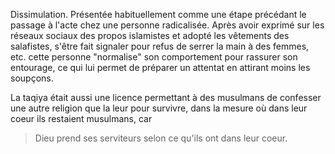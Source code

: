 Dissimulation. Présentée habituellement comme une étape précédant le passage à l'acte chez une personne radicalisée. Après avoir exprimé sur les réseaux sociaux des propos islamistes et adopté les vêtements des salafistes, s'être fait signaler pour refus de serrer la main à des femmes, etc. cette personne "normalise" son comportement pour rassurer son entourage, ce qui lui permet de préparer un attentat en attirant moins les soupçons. 

La taqiya était aussi une licence permettant à des musulmans de confesser une autre religion que la leur pour survivre, dans la mesure où dans leur coeur ils restaient musulmans, car 

> Dieu prend ses serviteurs selon ce qu'ils ont dans leur coeur. 